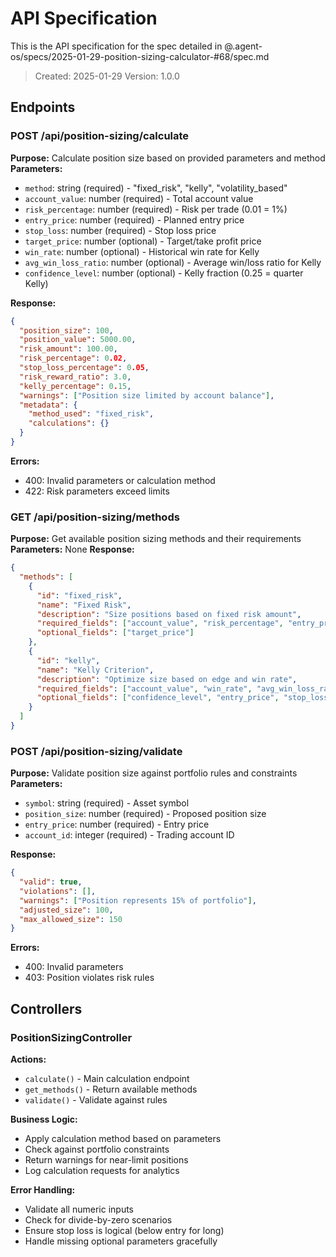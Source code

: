 # API Specification

This is the API specification for the spec detailed in @.agent-os/specs/2025-01-29-position-sizing-calculator-#68/spec.md

> Created: 2025-01-29
> Version: 1.0.0

## Endpoints

### POST /api/position-sizing/calculate

**Purpose:** Calculate position size based on provided parameters and method
**Parameters:** 
- `method`: string (required) - "fixed_risk", "kelly", "volatility_based"
- `account_value`: number (required) - Total account value
- `risk_percentage`: number (required) - Risk per trade (0.01 = 1%)
- `entry_price`: number (required) - Planned entry price
- `stop_loss`: number (required) - Stop loss price
- `target_price`: number (optional) - Target/take profit price
- `win_rate`: number (optional) - Historical win rate for Kelly
- `avg_win_loss_ratio`: number (optional) - Average win/loss ratio for Kelly
- `confidence_level`: number (optional) - Kelly fraction (0.25 = quarter Kelly)

**Response:**
```json
{
  "position_size": 100,
  "position_value": 5000.00,
  "risk_amount": 100.00,
  "risk_percentage": 0.02,
  "stop_loss_percentage": 0.05,
  "risk_reward_ratio": 3.0,
  "kelly_percentage": 0.15,
  "warnings": ["Position size limited by account balance"],
  "metadata": {
    "method_used": "fixed_risk",
    "calculations": {}
  }
}
```

**Errors:** 
- 400: Invalid parameters or calculation method
- 422: Risk parameters exceed limits

### GET /api/position-sizing/methods

**Purpose:** Get available position sizing methods and their requirements
**Parameters:** None
**Response:**
```json
{
  "methods": [
    {
      "id": "fixed_risk",
      "name": "Fixed Risk",
      "description": "Size positions based on fixed risk amount",
      "required_fields": ["account_value", "risk_percentage", "entry_price", "stop_loss"],
      "optional_fields": ["target_price"]
    },
    {
      "id": "kelly",
      "name": "Kelly Criterion",
      "description": "Optimize size based on edge and win rate",
      "required_fields": ["account_value", "win_rate", "avg_win_loss_ratio"],
      "optional_fields": ["confidence_level", "entry_price", "stop_loss"]
    }
  ]
}
```

### POST /api/position-sizing/validate

**Purpose:** Validate position size against portfolio rules and constraints
**Parameters:**
- `symbol`: string (required) - Asset symbol
- `position_size`: number (required) - Proposed position size
- `entry_price`: number (required) - Entry price
- `account_id`: integer (required) - Trading account ID

**Response:**
```json
{
  "valid": true,
  "violations": [],
  "warnings": ["Position represents 15% of portfolio"],
  "adjusted_size": 100,
  "max_allowed_size": 150
}
```

**Errors:**
- 400: Invalid parameters
- 403: Position violates risk rules

## Controllers

### PositionSizingController

**Actions:**
- `calculate()` - Main calculation endpoint
- `get_methods()` - Return available methods
- `validate()` - Validate against rules

**Business Logic:**
- Apply calculation method based on parameters
- Check against portfolio constraints
- Return warnings for near-limit positions
- Log calculation requests for analytics

**Error Handling:**
- Validate all numeric inputs
- Check for divide-by-zero scenarios
- Ensure stop loss is logical (below entry for long)
- Handle missing optional parameters gracefully